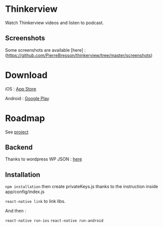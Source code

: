 # Thinkerview

Watch Thinkerview videos and listen to podcast.

## Screenshots

Some screenshots are available [here] :(https://github.com/PierreBresson/thinkerview/tree/master/screenshots)

# Download

iOS : [App Store](https://itunes.apple.com/us/app/thinkerview/id1406076265?ls=1&mt=8)

Android : [Google Play](https://play.google.com/store/apps/details?id=com.thinkerview)

# Roadmap

See [project](https://github.com/PierreBresson/thinkerview/projects)

## Backend

Thanks to wordpress WP JSON : [here](http://thinkerview.com/wp-json/wp/v2/)

## Installation

`npm installation` then create privateKeys.js thanks to the instruction inside app/config/index.js

`react-native link` to link libs.

And then :

`react-native run-ios`
`react-native run-android`

